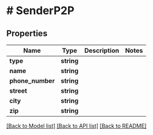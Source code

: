 # # SenderP2P

## Properties

Name | Type | Description | Notes
------------ | ------------- | ------------- | -------------
**type** | **string** |  |
**name** | **string** |  |
**phone_number** | **string** |  |
**street** | **string** |  |
**city** | **string** |  |
**zip** | **string** |  |

[[Back to Model list]](../../README.md#models) [[Back to API list]](../../README.md#endpoints) [[Back to README]](../../README.md)
